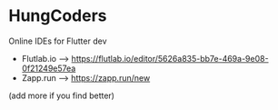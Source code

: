 # HungCoders
Online IDEs for Flutter dev 
- Flutlab.io  --> https://flutlab.io/editor/5626a835-bb7e-469a-9e08-0f21249e57ea
- Zapp.run   --> https://zapp.run/new
   
(add more if you find better)


 
